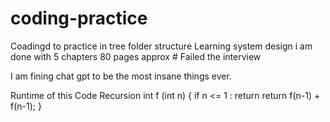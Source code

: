 # coding-practice
Coadingd to practice in tree folder structure 
Learning system design
i am done with 5 chapters 80 pages approx #
Failed the interview

I am fining chat gpt to be the most insane things ever.  

Runtime of this Code Recursion 
int f (int n) {
    if n <= 1 : 
        return 
    return f(n-1) + f(n-1);
}